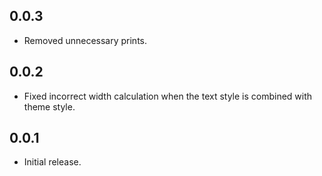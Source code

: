 ## 0.0.3

* Removed unnecessary prints.

## 0.0.2

* Fixed incorrect width calculation when the text style is combined with theme style.

## 0.0.1

* Initial release.
